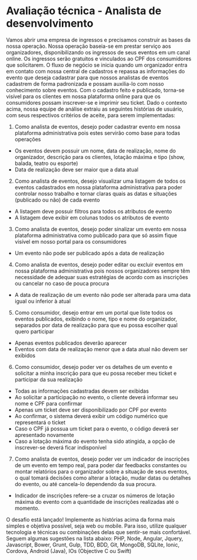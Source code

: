 # Avaliação técnica - Analista de desenvolvimento

Vamos abrir uma empresa de ingressos e precisamos construir as bases da nossa operação.
Nossa operação baseia-se em prestar serviço aos organizadores, disponibilizando os ingressos de seus eventos em um canal online.
Os ingressos serão gratuitos e vinculados ao CPF dos consumidores que solicitarem.
O fluxo de negócio se inicia quando um organizador entra em contato com nossa central de cadastros e repassa as informações do evento que deseja cadastrar para que nossos analistas de eventos cadastrem de forma padronizada e possam auxilia-lo com nosso conhecimento sobre eventos. Com o cadastro feito e publicado, torna-se visível para os clientes em nossa plataforma online para que os consumidores possam inscrever-se e imprimir seu ticket. Dado o contexto acima, nossa equipe de análise extraiu as seguintes histórias de usuário, com seus respectivos critérios de aceite, para serem implementadas:

1. Como analista de eventos, desejo poder cadastrar evento em nossa plataforma administrativa pois estes servirão como base para todas operações
 * Os eventos devem possuir um nome, data de realização, nome do organizador, descrição para os clientes, lotação máxima e tipo (show, balada, teatro ou esporte)
 * Data de realização deve ser maior que a data atual

2. Como analista de eventos, desejo visualizar uma listagem de todos os eventos cadastrados em nossa plataforma administrativa para poder controlar nosso trabalho e tornar claras quais as datas e situações (publicado ou não) de cada evento
 * A listagem deve possuir filtros para todos os atributos de evento
 * A listagem deve exibir em colunas todos os atributos de evento

3. Como analista de eventos, desejo poder sinalizar um evento em nossa plataforma administrativa como publicado para que só assim fique visível em nosso portal para os consumidores
 * Um evento não pode ser publicado após a data de realização

4. Como analista de eventos, desejo poder editar ou excluir eventos em nossa plataforma administrativa pois nossos organizadores sempre têm necessidade de adequar suas estratégias de acordo com as inscrições ou cancelar no caso de pouca procura
 * A data de realização de um evento não pode ser alterada para uma data igual ou inferior à atual

5. Como consumidor, desejo entrar em um portal que liste todos os eventos publicados, exibindo o nome, tipo e nome do organizador, separados por data de realização para que eu possa escolher qual quero participar
 * Apenas eventos publicados deverão aparecer
 * Eventos com data de realização menor que a data atual não devem ser exibidos

6. Como consumidor, desejo poder ver os detalhes de um evento e solicitar a minha inscrição para que eu possa receber meu ticket e participar da sua realização
 * Todas as informações cadastradas devem ser exibidas
 * Ao solicitar a participação no evento, o cliente deverá informar seu nome e CPF para confirmar
 * Apenas um ticket deve ser disponibilizado por CPF por evento
 * Ao confirmar, o sistema deverá exibir um código numérico que representará o ticket
 * Caso o CPF já possua um ticket para o evento, o código deverá ser apresentado novamente
 * Caso a lotação máxima do evento tenha sido atingida, a opção de inscrever-se deverá ficar indisponível

7. Como analista de eventos, desejo poder ver um indicador de inscrições de um evento em tempo real, para poder dar feedbacks constantes ou montar relatórios para o organizador sobre a situação de seus eventos, o qual tomará decisões como alterar a lotação, mudar datas ou detalhes do evento, ou até cancela-lo dependendo da sua procura.
 * Indicador de inscrições refere-se a cruzar os números de lotação máxima do evento com a quantidade de inscrições realizadas até o momento.

O desafio está lançado! Implemente as histórias acima da forma mais simples e objetiva possível, seja web ou mobile. Para isso, utilize qualquer tecnologia e técnicas ou combinações delas que sentir-se mais confortável. Seguem algumas sugestões na lista abaixo:
PHP, Node, Angular, Jquery, Javascript, Bower, Grunt, Gulp, TDD, BDD, Git, MongoDB, SQLite, Ionic, Cordova, Android (Java), IOs (Objective C ou Swift)
